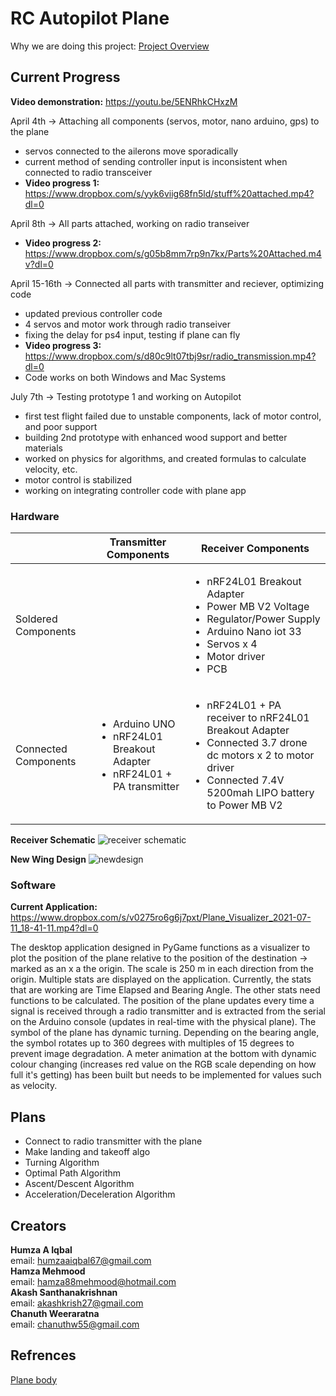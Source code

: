 # RC Autopilot Plane

Why we are doing this project: [Project Overview](https://docs.google.com/document/d/1GXb-hj0h31oRvuv6bn0ZbQ69HOYbUhehtujObRabfnY/edit?usp=sharing)

## Current Progress
**Video demonstration:** https://youtu.be/5ENRhkCHxzM

April 4th -> Attaching all components (servos, motor, nano arduino, gps) to the plane
* servos connected to the ailerons move sporadically
* current method of sending controller input is inconsistent when connected to radio transceiver
* **Video progress 1:** https://www.dropbox.com/s/yyk6viig68fn5ld/stuff%20attached.mp4?dl=0

April 8th -> All parts attached, working on radio transeiver 
* **Video progress 2:** https://www.dropbox.com/s/g05b8mm7rp9n7kx/Parts%20Attached.m4v?dl=0

April 15-16th -> Connected all parts with transmitter and reciever, optimizing code
* updated previous controller code
* 4 servos and motor work through radio transeiver
* fixing the delay for ps4 input, testing if plane can fly
* **Video progress 3:** https://www.dropbox.com/s/d80c9lt07tbj9sr/radio_transmission.mp4?dl=0
* Code works on both Windows and Mac Systems 

July 7th -> Testing prototype 1 and working on Autopilot
* first test flight failed due to unstable components, lack of motor control, and poor support
* building 2nd prototype with enhanced wood support and better materials
* worked on physics for algorithms, and created formulas to calculate velocity, etc.
* motor control is stabilized
* working on integrating controller code with plane app

### Hardware

|                     | Transmitter Components | Receiver Components |
| ------------------- | ---------------------- | ------------------- |
| Soldered Components |  | <ul><li>nRF24L01 Breakout Adapter</li><li>Power MB V2 Voltage</li><li>Regulator/Power Supply</li><li>Arduino Nano iot 33</li><li>Servos x 4</li><li>Motor driver</li><li>PCB</li></ul> |
| Connected Components | <ul><li>Arduino UNO</li><li>nRF24L01 Breakout Adapter</li><li>nRF24L01 + PA transmitter</li></ul> | <ul><li>nRF24L01 + PA receiver to nRF24L01 Breakout Adapter</li><li>Connected 3.7 drone dc motors x 2 to motor driver</li><li>Connected 7.4V 5200mah LIPO battery to Power MB V2</li></ul> |

 **Receiver Schematic**
![receiver schematic](https://user-images.githubusercontent.com/57009205/115151764-533e3600-a03c-11eb-8dd1-f1ec7b6fffcc.png)

**New Wing Design**
![newdesign](https://user-images.githubusercontent.com/57009205/127687287-eb4fee48-6a85-4cea-a978-d29f71f33d39.png)

### Software

**Current Application:** https://www.dropbox.com/s/v0275ro6g6j7pxt/Plane_Visualizer_2021-07-11_18-41-11.mp4?dl=0

The desktop application designed in PyGame functions as a visualizer to plot the position of the plane relative to the position of the destination -> marked as an x a the origin. The scale is 250 m in each direction from the origin. Multiple stats are displayed on the application. Currently, the stats that are working are Time Elapsed and Bearing Angle. The other stats need functions to be calculated. The position of the plane updates every time a signal is received through a radio transmitter and is extracted from the serial on the Arduino console (updates in real-time with the physical plane). The symbol of the plane has dynamic turning. Depending on the bearing angle, the symbol rotates up to 360 degrees with multiples of 15 degrees to prevent image degradation. A meter animation at the bottom with dynamic colour changing (increases red value on the RGB scale depending on how full it's getting) has been built but needs to be implemented for values such as velocity.

## Plans
* Connect to radio transmitter with the plane
* Make landing and takeoff algo
* Turning Algorithm
* Optimal Path Algorithm
* Ascent/Descent Algorithm
* Acceleration/Deceleration Algorithm
         
## Creators

**Humza A Iqbal**  
email: humzaaiqbal67@gmail.com  
**Hamza Mehmood**  
email:  hamza88mehmood@hotmail.com  
**Akash Santhanakrishnan**  
email: akashkrish27@gmail.com  
**Chanuth Weeraratna**  
email: chanuthw55@gmail.com   

## Refrences

[Plane body](https://www.rcpano.net/2019/11/05/how-to-make-rc-model-airplane-fun-fly-style-diy-rc-airplane-with-brushless-motor/)


